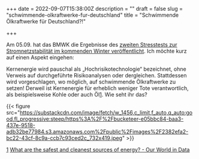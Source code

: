 +++
date = 2022-09-07T15:38:00Z
description = ""
draft = false
slug = "schwimmende-olkraftwerke-fur-deutschland"
title = "Schwimmende Ölkraftwerke für Deutschland?!"

+++


Am 05.09. hat das BMWK die Ergebnisse des [zweiten Stresstests zur Stromnetzstabilität im kommenden Winter veröffentlicht](https://www.bmwk.de/Redaktion/DE/Pressemitteilungen/2022/09/20220905-stresstest-zum-stromsystem.html). Ich möchte kurz auf einen Aspekt eingehen:

Kernenergie wird pauschal als „Hochrisikotechnologie“ bezeichnet, ohne Verweis auf durchgeführte Risikoanalysen oder dergleichen. Stattdessen wird vorgeschlagen, wo möglich, auf schwimmende Ölkraftwerke zu setzen! Derweil ist Kernenergie für erheblich weniger Tote verantwortlich, als beispielsweise Kohle oder auch Öl[1](#footnote-1).  Wie seht ihr das?

{{< figure src="https://substackcdn.com/image/fetch/w_1456,c_limit,f_auto,q_auto:good,fl_progressive:steep/https%3A%2F%2Fbucketeer-e05bbc84-baa3-437e-9518-adb32be77984.s3.amazonaws.com%2Fpublic%2Fimages%2F2382efa2-bc22-43cf-8c9a-ccb7c93ced2c_732x419.jpeg" >}}

[1](#footnote-anchor-1)  [What are the safest and cleanest sources of energy? - Our World in Data](https://ourworldindata.org/safest-sources-of-energy#:~:text=Nuclear%20energy%2C%20for%20example%2C%20results,solar%20are%20just%20as%20safe.)
